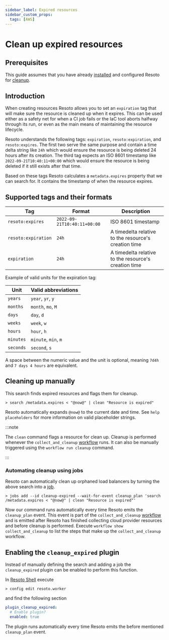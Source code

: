 ```yaml
---
sidebar_label: Expired resources
sidebar_custom_props:
  tags: [AWS]
---
```


# Clean up expired resources

## Prerequisites

This guide assumes that you have already [installed](../../getting-started/install-resoto/index.md) and configured Resoto for [cleanup](../../getting-started/clean-resources.md).

## Introduction

When creating resources Resoto allows you to set an `expiration` tag that will make sure the resource is cleaned up when it expires. This can be used either as a safety net for when a CI job fails or the IaC tool aborts halfway through its run, or even as the main means of maintaining the resource lifecycle.

Resoto understands the following tags: `expiration`, `resoto:expiration`, and `resoto:expires`. The first two serve the same purpose and contain a time delta string like `24h` which would ensure the resource is being deleted 24 hours after its creation. The third tag expects an ISO 8601 timestamp like `2022-09-21T10:40:11+00:00` which would ensure the resource is being deleted if it still exists after that time.

Based on these tags Resoto calculates a `metadata.expires` property that we can search for. It contains the timestamp of when the resource expires.

## Supported tags and their formats

| Tag                 | Format                      | Description                                          |
| ------------------- | --------------------------- | ---------------------------------------------------- |
| `resoto:expires`    | `2022-09-21T10:40:11+00:00` | ISO 8601 timestamp                                   |
| `resoto:expiration` | `24h`                       | A timedelta relative to the resource's creation time |
| `expiration`        | `24h`                       | A timedelta relative to the resource's creation time |

Example of valid units for the expiration tag:

| Unit      | Valid abbreviations  |
| --------- | -------------------- |
| `years`   | `year`, `yr`, `y`    |
| `months`  | `month`, `mo`, `M`   |
| `days`    | `day`, `d`           |
| `weeks`   | `week`, `w`          |
| `hours`   | `hour`, `h`          |
| `minutes` | `minute`, `min`, `m` |
| `seconds` | `second`, `s`        |

A space between the numeric value and the unit is optional, meaning `7d4h` and `7 days 4 hours` are equivalent.

## Cleaning up manually

This search finds expired resources and flags them for cleanup.

```
> search /metadata.expires < "@now@" | clean "Resource is expired"
```

Resoto automatically expands `@now@` to the current date and time. See `help placeholders` for more information on valid placeholder strings.

:::note

The `clean` command flags a resource for clean up. Cleanup is performed whenever the `collect_and_cleanup` [workflow](../../concepts/automation/workflow.md) runs. It can also be manually triggered using the `workflow run cleanup` command.

:::

### Automating cleanup using jobs

Resoto can automatically clean up orphaned load balancers by turning the above search into a [job](../../concepts/automation/job.md).

```
> jobs add --id cleanup-expired --wait-for-event cleanup_plan 'search /metadata.expires < "@now@" | clean "Resource is expired"'
```

Now our command runs automatically every time Resoto emits the `cleanup_plan` event. This event is part of the `collect_and_cleanup` [workflow](../../concepts/automation/workflow.md) and is emitted after Resoto has finished collecting cloud provider resources and before cleanup is performed. Execute `workflow show collect_and_cleanup` to list the steps that make up the `collect_and_cleanup` workflow.

## Enabling the `cleanup_expired` plugin

Instead of manually defining the search and adding a job the `cleanup_expired` plugin can be enabled to perform this function.

In [Resoto Shell](../../concepts/components/shell.md) execute

```
> config edit resoto.worker
```

and find the following section

```yaml
plugin_cleanup_expired:
  # Enable plugin?
  enabled: true
```

The plugin runs automatically every time Resoto emits the before mentioned `cleanup_plan` event.
